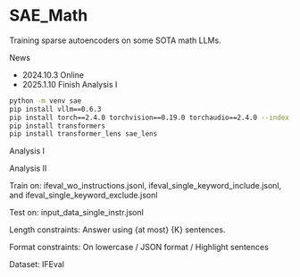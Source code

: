 # SAE_Math
 
Training sparse autoencoders on some SOTA math LLMs.

News
- 2024.10.3 Online
- 2025.1.10 Finish Analysis I


```bash
python -m venv sae
pip install vllm==0.6.3
pip install torch==2.4.0 torchvision==0.19.0 torchaudio==2.4.0 --index-url https://download.pytorch.org/whl/cu121
pip install transformers
pip install transformer_lens sae_lens

```


Analysis I 

Analysis II

Train on: ifeval_wo_instructions.jsonl, ifeval_single_keyword_include.jsonl, and ifeval_single_keyword_exclude.jsonl 

Test on: input_data_single_instr.jsonl

Length constraints: Answer using {at most} {K} sentences.

Format constraints: On lowercase / JSON format / Highlight sentences

Dataset: IFEval



